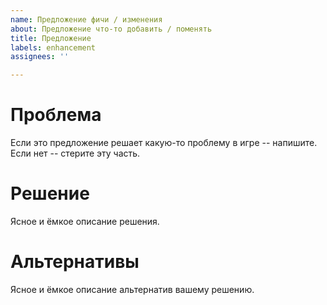 ```yaml
---
name: Предложение фичи / изменения
about: Предложение что-то добавить / поменять
title: Предложение
labels: enhancement
assignees: ''

---
```


# Проблема
Если это предложение решает какую-то проблему в игре -- напишите. Если нет -- стерите эту часть.

# Решение
Ясное и ёмкое описание решения.

# Альтернативы 
Ясное и ёмкое описание альтернатив вашему решению.
